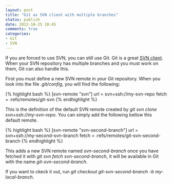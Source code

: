 ```yaml
---
layout: post
title: "Git as SVN client with multiple branches"
status: publish
date: 2012-10-25 10:45
comments: true
categories:
- Git
- SVN
---
```


If you are forced to use SVN, you can still use Git. Git is a great
[SVN client](http://blog.tfnico.com/search/label/git-svn). When your
SVN repository has multiple branches and you must work on them, Git
can also handle this.

First you must define a new SVN remote in your Git repository. When
you look into the file _.git/config_, you will find the following:

{% highlight bash %}
[svn-remote "svn"]
        url = svn+ssh://my-svn-repo
        fetch = :refs/remotes/git-svn
{% endhighlight %}

This is the definition of the default SVN remote created by _git svn
clone svn+ssh://my-svn-repo_. You can simply add the following bellow
this default remote.

{% highlight bash %}
[svn-remote "svn-second-branch"]
        url = svn+ssh://my-second-svn-branch
        fetch = :refs/remotes/git-svn-second-branch
{% endhighlight %}

This adds a new SVN remote named _svn-second-branch_ once you have
fetched it with _git svn fetch svn-second-branch_, it will be
available in Git with the name _git-svn-second-branch_.

If you want to ckeck it out, run _git checkout git-svn-second-branch
-b my-local-branch_.
